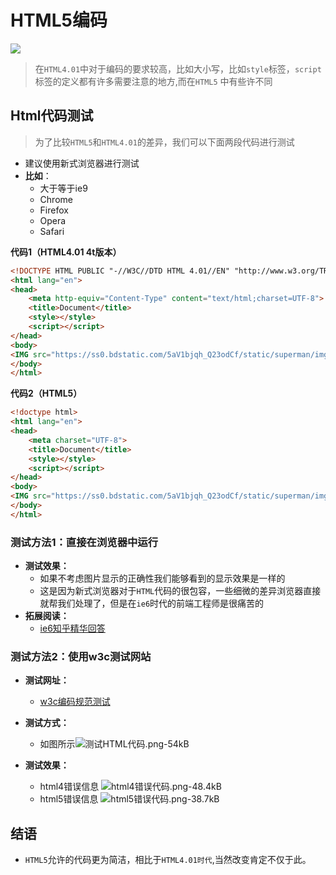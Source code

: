 # HTML5编码


![][1]

>在`HTML4.01`中对于编码的要求较高，比如大小写，比如`style`标签，`script`标签的定义都有许多需要注意的地方,而在`HTML5` 中有些许不同

## Html代码测试
> 为了比较`HTML5`和`HTML4.01`的差异，我们可以下面两段代码进行测试

* 建议使用新式浏览器进行测试
* **比如**：
  * 大于等于ie9
  * Chrome
  * Firefox
  * Opera
  * Safari

**代码1（HTML4.01 4t版本）**

```html
<!DOCTYPE HTML PUBLIC "-//W3C//DTD HTML 4.01//EN" "http://www.w3.org/TR/html4/strict.dtd">
<html lang="en">
<head>
    <meta http-equiv="Content-Type" content="text/html;charset=UTF-8">
    <title>Document</title>
    <style></style>
    <script></script>
</head>
<body>
<IMG src="https://ss0.bdstatic.com/5aV1bjqh_Q23odCf/static/superman/img/logo/bd_logo1_31bdc765.png">
</body>
</html>
```

**代码2（HTML5）**

```html
<!doctype html>
<html lang="en">
<head>
    <meta charset="UTF-8">
    <title>Document</title>
    <style></style>
    <script></script>
</head>
<body>
<IMG src="https://ss0.bdstatic.com/5aV1bjqh_Q23odCf/static/superman/img/logo/bd_logo1_31bdc765.png">
</body>
</html>
```

### 测试方法1：直接在浏览器中运行
* **测试效果：**
  * 如果不考虑图片显示的正确性我们能够看到的显示效果是一样的
  * 这是因为新式浏览器对于`HTML`代码的很包容，一些细微的差异浏览器直接就帮我们处理了，但是在`ie6`时代的前端工程师是很痛苦的
* **拓展阅读：**
  * [ie6知乎精华回答](http://www.zhihu.com/topic/19564944/top-answers)


### 测试方法2：使用w3c测试网站

* **测试网址：**
  * [w3c编码规范测试](https://validator.w3.org/)

* **测试方式：**
  * 如图所示![测试HTML代码.png-54kB][2]


* **测试效果：**
  * html4错误信息
  ![html4错误代码.png-48.4kB][3]
  * html5错误信息
  ![html5错误代码.png-38.7kB][4]

## **结语**

* `HTML5`允许的代码更为简洁，相比于`HTML4.01时代`,当然改变肯定不仅于此。


  [1]: http://static.zybuluo.com/antumuFish/xfnngpb23mze67n7y3y9ir3l/desk.jpg
  [2]: http://static.zybuluo.com/antumuFish/oe0mrlvtdfhtukfh6yrncymv/%E6%B5%8B%E8%AF%95HTML%E4%BB%A3%E7%A0%81.png
  [3]: http://static.zybuluo.com/antumuFish/c8k9qpy4rf33zi4f9122n9dy/html4%E9%94%99%E8%AF%AF%E4%BB%A3%E7%A0%81.png
  [4]: http://static.zybuluo.com/antumuFish/abosabteae4r0k8pydnymzg8/html5%E9%94%99%E8%AF%AF%E4%BB%A3%E7%A0%81.png
